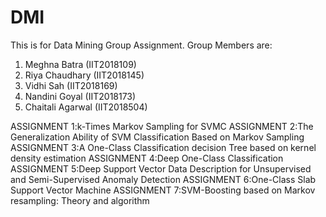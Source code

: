 # DMI
This is for Data Mining Group Assignment.
Group Members are:
1. Meghna Batra (IIT2018109)
2. Riya Chaudhary (IIT2018145)
3. Vidhi Sah (IIT2018169)
4. Nandini Goyal (IIT2018173)
5. Chaitali Agarwal (IIT2018504)


ASSIGNMENT 1:k-Times Markov Sampling for SVMC
ASSIGNMENT 2:The Generalization Ability of SVM Classification Based on Markov Sampling
ASSIGNMENT 3:A One-Class Classification decision Tree based on kernel density estimation
ASSIGNMENT 4:Deep One-Class Classification
ASSIGNMENT 5:Deep Support Vector Data Description for Unsupervised and Semi-Supervised Anomaly Detection
ASSIGNMENT 6:One-Class Slab Support Vector Machine
ASSIGNMENT 7:SVM-Boosting based on Markov resampling: Theory and algorithm

